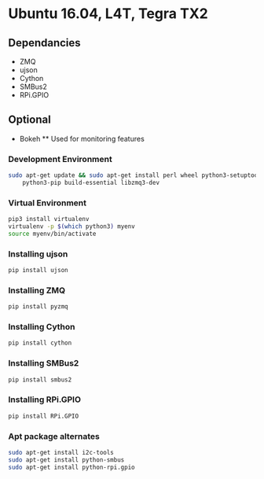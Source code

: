 # Ubuntu 16.04, L4T, Tegra TX2

## Dependancies
* ZMQ
* ujson
* Cython
* SMBus2
* RPi.GPIO

## Optional
* Bokeh
** Used for monitoring features

### Development Environment
```bash
sudo apt-get update && sudo apt-get install perl wheel python3-setuptools python3-dev \
	python3-pip build-essential libzmq3-dev
```

### Virtual Environment
```bash
pip3 install virtualenv
virtualenv -p $(which python3) myenv
source myenv/bin/activate
```

### Installing ujson
```bash
pip install ujson
```

### Installing ZMQ
```bash
pip install pyzmq
```

### Installing Cython
```bash
pip install cython
```

### Installing SMBus2
```bash
pip install smbus2
```

### Installing RPi.GPIO
```bash
pip install RPi.GPIO
```

### Apt package alternates
```bash
sudo apt-get install i2c-tools
sudo apt-get install python-smbus
sudo apt-get install python-rpi.gpio
```